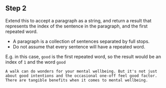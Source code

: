 ## Step 2
Extend this to accept a paragraph as a string, and return a result that represents the index of the sentence in the paragraph, and the first repeated word.
* A paragraph is a collection of sentences separated by full stops.
* Do not assume that every sentence will have a repeated word.

E.g. in this case, `good` is the first repeated word, so the result would be an index of `1` and the word `good`
```
A walk can do wonders for your mental wellbeing. But it's not just about good intentions and the occasional one-off feel good factor. There are tangible benefits when it comes to mental wellbeing.
```